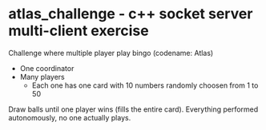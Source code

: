 # atlas_challenge - c++ socket server multi-client exercise
Challenge where multiple player play bingo (codename: Atlas)

* One coordinator
* Many players
  * Each one has one card with 10 numbers randomly choosen from 1 to 50

Draw balls until one player wins (fills the entire card). Everything performed autonomously, no one actually plays. 